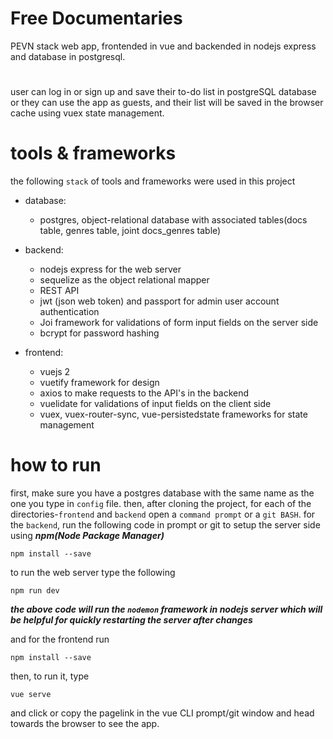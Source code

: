 # Free Documentaries
PEVN stack web app, frontended in vue and backended in nodejs express and database in postgresql.
# 
user can log in or sign up and save their to-do list in postgreSQL database or
they can use the app as guests, and their list will be saved in the browser cache using vuex state management.
# 
# tools & frameworks
the following `stack` of tools and frameworks were used in this project
* database:
  * postgres, object-relational database with associated tables(docs table, genres table, joint docs_genres table) 

* backend:
   * nodejs express for the web server
   * sequelize as the object relational mapper
   * REST API
   * jwt (json web token) and passport for admin user account authentication
   * Joi framework for validations of form input fields on the server side
   * bcrypt for password hashing

* frontend:
   * vuejs 2
   * vuetify framework for design 
   * axios to make requests to the API's in the backend
   * vuelidate for validations of input fields on the client side
   * vuex, vuex-router-sync, vue-persistedstate frameworks for state management


# how to run
first, make sure you have a postgres database with the same name as the one you type in ```config``` file. then, after cloning the project, for each of the directories-`frontend` and `backend` open a `command prompt` or a `git BASH`.
for the `backend`, run the following code in prompt or git to setup the server side using ***npm(Node Package Manager)***
```
npm install --save
```
to run the web server type the following
```
npm run dev
```
***the above code will run the `nodemon` framework in nodejs server which will be helpful for quickly restarting the server after changes***

and for the frontend run
```
npm install --save
```
then, to run it, type
```
vue serve
```
and click or copy the pagelink in the vue CLI prompt/git window and head towards the browser to see the app.
